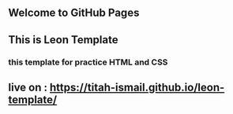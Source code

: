 ## Welcome to GitHub Pages
## This is Leon Template
### this template for practice HTML and CSS
## live on : https://titah-ismail.github.io/leon-template/
